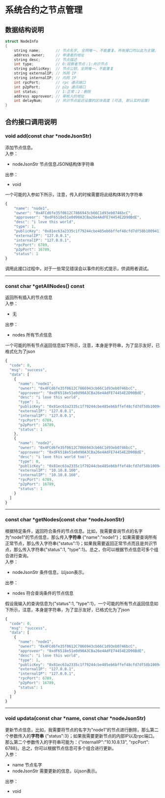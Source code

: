 # 系统合约之节点管理

## 数据结构说明

```c++
struct NodeInfo
{
    string name;       // 节点名字, 全网唯一，不能重复。所有接口均以此为主键。
    address owner;     // 申请者的地址
    string desc;       // 节点描述
    int type;          // 0:观察者节点；1:共识节点
    string publicKey;  // 节点公钥，全网唯一，不能重复
    string externalIP; // 外网 IP
    string internalIP; // 内网 IP
    int rpcPort;       // rpc 通讯端口
    int p2pPort;       // p2p 通讯端口
    int status;        // 1:正常；2：删除
    address approveor; // 审核人的地址
    int delayNum;      // 共识节点延迟设置的区块高度 (可选, 默认实时设置)
}
```

## 合约接口调用说明
### void add(const char *nodeJsonStr)
添加节点信息。  
入参：
* nodeJsonStr 节点信息JSON结构体字符串   

出参：
* void 

一个可能的入参如下所示，注意，传入的时候需要将此结构体转为字符串
```javascript
{
    "name": "node1",
    "owner": "0x4FCd6fe35f0612C7866943cb66C1d93eb0746bcC",
    "approveor": "0xdF6518e51e0d90A3CBa26e4AdFE74454E2D90BdE",
    "desc": "i love this world",
    "type": 1,
    "publicKey": "0x81ec63a2335c1f79244cbe485eb6bffef48cfd7df58b1009411c6114670eefd27da865914c70f7e49ceeb1002f1c24f4930975a2eb05cb5ac1373bed83a9932a",
    "externalIP": "127.0.0.1",
    "internalIP": "127.0.0.1",
    "rpcPort": 6789,
    "p2pPort": 16789,
    "status": 1
}
```

调用此接口过程中，对于一些常见错误会以事件的形式提示，供调用者调试。
*****
### const char *getAllNodes() const
返回所有插入的节点信息  
入参：
* 无

出参：
* nodes 所有节点信息

一个可能的所有节点返回信息如下所示，注意，本身是字符串，为了显示友好，已格式化为了json
```javascript
{
  "code": 0,
  "msg": "success",
  "data": [
    {
      "name": "node1",
      "owner": "0x4FCd6fe35f0612C7866943cb66C1d93eb0746bcC",
      "approveor": "0xdF6518e51e0d90A3CBa26e4AdFE74454E2D90BdE",
      "desc": "i love this world",
      "type": 1,
      "publicKey": "0x81ec63a2335c1f79244cbe485eb6bffef48cfd7df58b1009411c6114670eefd27da865914c70f7e49ceeb1002f1c24f4930975a2eb05cb5ac1373bed83a9932a",
      "externalIP": "127.0.0.1",
      "internalIP": "127.0.0.1",
      "rpcPort": 6789,
      "p2pPort": 16789,
      "status": 1
    },
    {
      "name": "node2",
      "owner": "0x4FCd6fe35f0612C7866943cb66C1d93eb0746bcC",
      "approveor": "0xdF6518e51e0d90A3CBa26e4AdFE74454E2D90BdE",
      "desc": "i love this world too!",
      "type": 0,
      "publicKey": "0x81ec63a2335c1f79244cbe485eb6bffef48cfd7df58b1009411c6114670eefd27da865914c70f7e49ceeb1002f1c24f4930975a2eb05cb5ac1373bed83a9932a",
      "externalIP": "10.10.8.160",
      "internalIP": "10.10.8.160",
      "rpcPort": 6789,
      "p2pPort": 16789,
      "status": 1
    }
  ]
}
```
*****
### const char *getNodes(const char *nodeJsonStr)
根据特定条件，返回符合条件的节点信息。比如，我需要查询节点的名字为"node1"的节点信息，那么传入**字符串** {"name":"node1"}；如果需要查询所有正常节点，那么传入字符串{"status":1}；如果我需要返回正常节点而且是共识节点，那么传入字符串{"status":1, "type":1}。总之，你可以根据节点信息可多个组合进行查询。  
入参：
* nodeJsonStr 条件信息，以json表示。

出参：
* nodes  符合查询条件的节点信息

假设我输入的查询信息为{"status":1, "type":1}，一个可能的所有节点返回信息如下所示，注意，本身是字符串，为了显示友好，已格式化为了json
```javascript
{
  "code": 0,
  "msg": "success",
  "data": [
    {
      "name": "node1",
      "owner": "0x4FCd6fe35f0612C7866943cb66C1d93eb0746bcC",
      "approveor": "0xdF6518e51e0d90A3CBa26e4AdFE74454E2D90BdE",
      "desc": "i love this world",
      "type": 1,
      "publicKey": "0x81ec63a2335c1f79244cbe485eb6bffef48cfd7df58b1009411c6114670eefd27da865914c70f7e49ceeb1002f1c24f4930975a2eb05cb5ac1373bed83a9932a",
      "externalIP": "127.0.0.1",
      "internalIP": "127.0.0.1",
      "rpcPort": 6789,
      "p2pPort": 16789,
      "status": 1
    }
  ]
}
```
*****
### void updata(const char *name, const char *nodeJsonStr)
更新节点信息，比如，我需要将节点的名字为"node1"的节点进行删除，那么第二个参数传入的**字符串** {"status":3}；如果我需要更新节点的内部IP以及rpc端口。那么第二个参数传入的字符串可能为：{"internalIP":"10.10.8.13", "rpcPort": 6788}。总之，你可以根据节点信息可多个组合进行更新。  
入参：

* name 节点名字
* nodeJsonStr 需要更新的信息，以json表示。
  

出参：

* void

